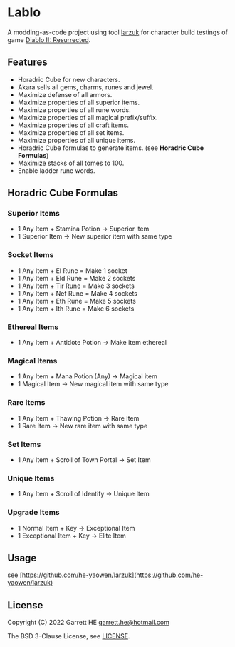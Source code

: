 # Lablo

A modding-as-code project using tool [larzuk][1] for character build testings of
game [Diablo II: Resurrected][2].

## Features

- Horadric Cube for new characters.
- Akara sells all gems, charms, runes and jewel.
- Maximize defense of all armors.
- Maximize properties of all superior items.
- Maximize properties of all rune words.
- Maximize properties of all magical prefix/suffix.
- Maximize properties of all craft items.
- Maximize properties of all set items.
- Maximize properties of all unique items.
- Horadric Cube formulas to generate items. (see **Horadric Cube Formulas**)
- Maximize stacks of all tomes to 100.
- Enable ladder rune words.

## Horadric Cube Formulas

### Superior Items

- 1 Any Item + Stamina Potion -> Superior item
- 1 Superior Item -> New superior item with same type

### Socket Items

- 1 Any Item + El Rune = Make 1 socket
- 1 Any Item + Eld Rune = Make 2 sockets
- 1 Any Item + Tir Rune = Make 3 sockets
- 1 Any Item + Nef Rune = Make 4 sockets
- 1 Any Item + Eth Rune = Make 5 sockets
- 1 Any Item + Ith Rune = Make 6 sockets

### Ethereal Items

- 1 Any Item + Antidote Potion -> Make item ethereal

### Magical Items

- 1 Any Item + Mana Potion (Any) -> Magical item
- 1 Magical Item -> New magical item with same type

### Rare Items

- 1 Any Item + Thawing Potion -> Rare Item
- 1 Rare Item -> New rare item with same type

### Set Items

- 1 Any Item + Scroll of Town Portal -> Set Item

### Unique Items

- 1 Any Item + Scroll of Identify -> Unique Item

### Upgrade Items

- 1 Normal Item + Key -> Exceptional Item
- 1 Exceptional Item + Key -> Elite Item

## Usage

see [https://github.com/he-yaowen/larzuk](https://github.com/he-yaowen/larzuk)

## License

Copyright (C) 2022 Garrett HE <garrett.he@hotmail.com>

The BSD 3-Clause License, see [LICENSE](./LICENSE).

[1]: https://github.com/he-yaowen/larzuk

[2]: https://diablo2.blizzard.com

